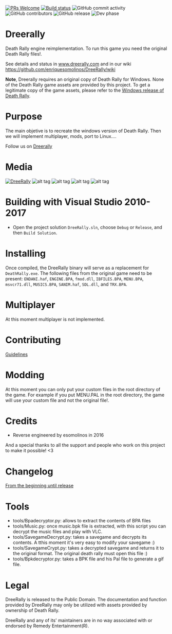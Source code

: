 [![PRs Welcome](https://img.shields.io/badge/PRs-welcome-brightgreen.svg)](CONTRIBUTING.md#pull-requests)
[![Build status](https://img.shields.io/github/downloads/enriquesomolinos/dreerally/total.svg)](https://github.com/enriquesomolinos/dreerally/releases)
![GitHub commit activity](https://img.shields.io/github/commit-activity/m/enriquesomolinos/dreerally.svg)
![GitHub contributors](https://img.shields.io/github/contributors/enriquesomolinos/dreerally.svg)
![GitHub release](https://img.shields.io/github/release-pre/enriquesomolinos/dreerally.svg)
![Dev phase](https://img.shields.io/badge/devphase-sentinel-brightgreen.svg)

# Dreerally
Death Rally engine reimplementation. To run this game you need the original Death Rally files!.

See details and status in www.dreerally.com and in our wiki https://github.com/enriquesomolinos/DreeRally/wiki

**Note**, Dreerally requires an original copy of Death Rally for Windows. None of the Death Rally game assets are provided by this project. To get a legitimate copy of the game assets, please refer to the [Windows release of Death Rally](https://www.moddb.com/groups/free-software-initiative/downloads/death-rally-windows-full-version).


# Purpose
The main objetive is to recreate the windows version of Death Rally. Then we will implement multiplayer, mods, port to Linux....

Follow us on [Dreerally](http://www.dreerally.com)


# Media
[![DreeRally](https://i9.ytimg.com/vi/QhzlMt0ZB5Q/mq2.jpg?sqp=CPDMt-kF&rs=AOn4CLBQu1NINV_5aWVEq2LPoegvlnrsKw)](https://www.youtube.com/watch?v=QhzlMt0ZB5Q "DreeRally")
![alt tag](http://www.dreerally.com/wp-content/uploads/2016/12/Captura.jpg)
![alt tag](http://www.dreerally.com/wp-content/uploads/2016/12/Captura2.jpg)
![alt tag](http://www.dreerally.com/wp-content/uploads/2016/12/Captura3.jpg)
![alt tag](http://www.dreerally.com/wp-content/uploads/2016/12/Captura4.jpg)

# Building with Visual Studio 2010-2017
- Open the project solution `DreeRally.sln`, choose `Debug` or `Release`, and then `Build Solution`.

# Installing
Once compiled, the DreeRally binary will serve as a replacement for `DeathRally.exe`. The following files from the original game need to be present: `ENDANI.haf`, `ENGINE.BPA`, `fmod.dll`, `IBFILES.BPA`,  `MENU.BPA`, `msvcr71.dll`, `MUSICS.BPA`, `SANIM.haf`, `SDL.dll`, and `TRX.BPA`.

# Multiplayer
At this moment multiplayer is not implemented.

# Contributing
[Guidelines](docs/CONTRIBUTING.md)

# Modding
At this moment you can only put your custom files in the root directory of the game. For example if you put MENU.PAL in the root directory, the game will use your custom file and not the original file!.


# Credits
- Reverse engineered by esomolinos in 2016

And a special thanks to all the support and people who work on this project to make it possible! <3

# Changelog
[From the beginning until release](docs/CHANGELOG.md)

# Tools
    
- tools/Bpadecryptor.py: allows to extract the contents of BPA files
- tools/Music.py: once music.bpk file is extracted, with this script you can decrypt the music files and play with VLC.
- tools/SavegameDecrypt.py: takes a savegame and decrypts its contents. A tthis moment it's very easy to modify your savegame :)
- tools/SavegameCrypt.py: takes a decrypted savegame and returns it to the original format. The original death rally must open this file :)
- tools/Bpkdecryptor.py: takes a BPK file and his Pal file to generate a gif file.


# Legal
DreeRally is released to the Public Domain. The documentation and function provided by DreeRally may only be utilized with assets provided by ownership of Death Rally.

DreeRally and any of its' maintainers are in no way associated with or endorsed by Remedy Entertainment(R).


